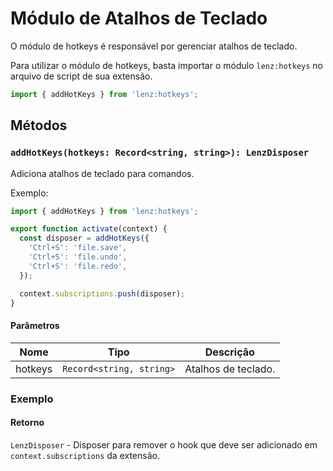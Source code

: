 # Módulo de Atalhos de Teclado

O módulo de hotkeys é responsável por gerenciar atalhos de teclado.

Para utilizar o módulo de hotkeys, basta importar o módulo `lenz:hotkeys` no arquivo de script de sua extensão.


```ts
import { addHotKeys } from 'lenz:hotkeys';
```

## Métodos

### `addHotKeys(hotkeys: Record<string, string>): LenzDisposer`

Adiciona atalhos de teclado para comandos.

Exemplo:

```js
import { addHotKeys } from 'lenz:hotkeys';

export function activate(context) {
  const disposer = addHotKeys({
    'Ctrl+S': 'file.save',
    'Ctrl+S': 'file.undo',
    'Ctrl+S': 'file.redo',
  });

  context.subscriptions.push(disposer);
}
```

#### Parâmetros

| Nome    | Tipo                     | Descrição           |
| ------- | ------------------------ | ------------------- |
| hotkeys | `Record<string, string>` | Atalhos de teclado. |

### Exemplo


#### Retorno

`LenzDisposer` - Disposer para remover o hook que deve ser adicionado em `context.subscriptions` da extensão.